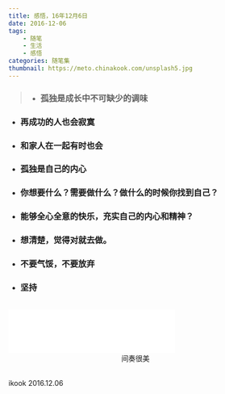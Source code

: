 ```yaml
---
title: 感悟，16年12月6日
date: 2016-12-06
tags:
    - 随笔
    - 生活
    - 感悟
categories: 随笔集
thumbnail: https://meto.chinakook.com/unsplash5.jpg
---
```


 > -  ### 孤独是成长中不可缺少的调味
  <!--more-->
-  ### 再成功的人也会寂寞
- ### 和家人在一起有时也会
- ### 孤独是自己的内心
- ### 你想要什么？需要做什么？做什么的时候你找到自己？
- ### 能够全心全意的快乐，充实自己的内心和精神？
- ### 想清楚，觉得对就去做。
- ### 不要气馁，不要放弃
- ### 坚持

<br>

<iframe frameborder="no" border="0" marginwidth="0" marginheight="0" width=330 height=86 src="//music.163.com/outchain/player?type=2&id=41653795&auto=1&height=66"></iframe> <br> <center> 间奏很美 </center>


<br/>ikook
2016.12.06
